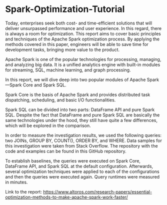# Spark-Optimization-Tutorial
Today, enterprises seek both cost- and time-efficient solutions that will deliver unsurpassed
performance and user experience. In this regard, there is always a room for optimization. This report
aims to cover basic principles and techniques of the Apache Spark optimization process. By applying
the methods covered in this paper, engineers will be able to save time for development tasks, bringing
more value to the product.

Apache Spark is one of the popular technologies for processing, managing, and analyzing big data. It
is a unified analytics engine with built-in modules for streaming, SQL, machine learning, and graph
processing.

In this report, we will dive deep into two popular modules of Apache Spark—Spark Core and Spark
SQL.

Spark Core is the basis of Apache Spark and provides distributed task dispatching, scheduling, and
basic I/O functionalities.

Spark SQL can be divided into two parts: DataFrame API and pure Spark SQL. Despite the fact that
DataFrame and pure Spark SQL are basically the same technologies under the hood, they still have
quite a few differences, which will be explored in the comparison.

In order to measure the investigation results, we used the following queries: two JOINs, GROUP BY,
COUNT(), ORDER BY, and WHERE. Data samples for this investigation were taken from Stack
Overflow. The repository with the code and examples can be found in this GitHub repository.

To establish baselines, the queries were executed on Spark Core, DataFrame API, and Spark SQL at
the default configuration. Afterwards, several optimization techniques were applied to each of the
configurations and then the queries were executed again. Query runtimes were measured in minutes. 

Link to the report: https://www.altoros.com/research-papers/essential-optimization-methods-to-make-apache-spark-work-faster/
